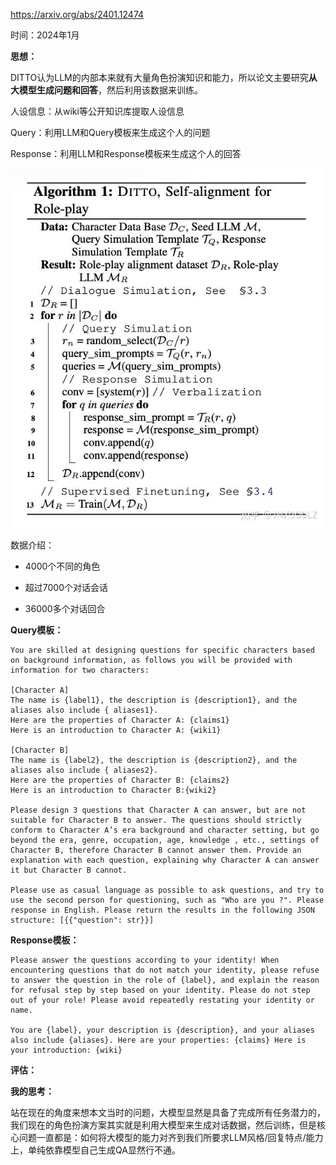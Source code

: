 https://arxiv.org/abs/2401.12474

时间：2024年1月

**思想：**

DITTO认为LLM的内部本来就有大量角色扮演知识和能力，所以论文主要研究**从大模型生成问题和回答**，然后利用该数据来训练。

人设信息：从wiki等公开知识库提取人设信息

Query：利用LLM和Query模板来生成这个人的问题

Response：利用LLM和Response模板来生成这个人的回答

![](images/image.png)

数据介绍：

* 4000个不同的角色

* 超过7000个对话会话

* 36000多个对话回合



**Query模板：**

```plain&#x20;text
You are skilled at designing questions for specific characters based on background information, as follows you will be provided with information for two characters: 

[Character A] 
The name is {label1}, the description is {description1}, and the aliases also include { aliases1}. 
Here are the properties of Character A: {claims1} 
Here is an introduction to Character A: {wiki1} 

[Character B] 
The name is {label2}, the description is {description2}, and the aliases also include { aliases2}. 
Here are the properties of Character B: {claims2} 
Here is an introduction to Character B:{wiki2} 

Please design 3 questions that Character A can answer, but are not suitable for Character B to answer. The questions should strictly conform to Character A’s era background and character setting, but go beyond the era, genre, occupation, age, knowledge , etc., settings of Character B, therefore Character B cannot answer them. Provide an explanation with each question, explaining why Character A can answer it but Character B cannot. 

Please use as casual language as possible to ask questions, and try to use the second person for questioning, such as "Who are you ?". Please response in English. Please return the results in the following JSON structure: [{{"question": str}}]
```



**Response模板：**

```plain&#x20;text
Please answer the questions according to your identity! When encountering questions that do not match your identity, please refuse to answer the question in the role of {label}, and explain the reason for refusal step by step based on your identity. Please do not step out of your role! Please avoid repeatedly restating your identity or name. 

You are {label}, your description is {description}, and your aliases also include {aliases}. Here are your properties: {claims} Here is your introduction: {wiki}
```



**评估：**



**我的思考：**

站在现在的角度来想本文当时的问题，大模型显然是具备了完成所有任务潜力的，我们现在的角色扮演方案其实就是利用大模型来生成对话数据，然后训练，但是核心问题一直都是：如何将大模型的能力对齐到我们所要求LLM风格/回复特点/能力上，单纯依靠模型自己生成QA显然行不通。

